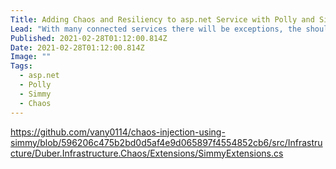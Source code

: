 ```yaml
---
Title: Adding Chaos and Resiliency to asp.net Service with Polly and Simmy
Lead: "With many connected services there will be exceptions, the should be known, tested and handled in a resilient way"
Published: 2021-02-28T01:12:00.814Z
Date: 2021-02-28T01:12:00.814Z
Image: ""
Tags:
  - asp.net
  - Polly
  - Simmy
  - Chaos
---
```


https://github.com/vany0114/chaos-injection-using-simmy/blob/596206c475b2bd0d5af4e9d065897f4554852cb6/src/Infrastructure/Duber.Infrastructure.Chaos/Extensions/SimmyExtensions.cs